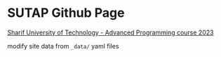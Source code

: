 # SUTAP Github Page

[Sharif University of Technology - Advanced Programming course 2023](https://advanced-programming-sut-2023.github.io/)

modify site data from `_data/` yaml files
